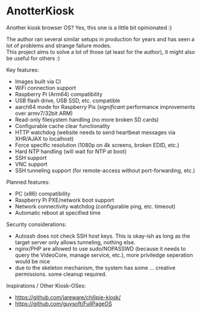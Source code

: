 # AnotterKiosk

Another kiosk browser OS? Yes, this one is a little bit opinionated :)  

The author ran several similar setups in production for years and has seen a lot of problems and strange failure modes.  
This project aims to solve a lot of those (at least for the author), it might also be useful for others :)  

Key features:
- Images built via CI
- WiFi connection support
- Raspberry Pi (Arm64) compatibility
- USB flash drive, USB SSD, etc. compatible
- aarch64 mode for Raspberry Pis (_significant_ performance improvements over armv7/32bit ARM)
- Read-only filesystem handling (no more broken SD cards)
- Configurable cache clear functionality
- HTTP watchdog (website needs to send heartbeat messages via XHR/AJAX to localhost)
- Force specific resolution (1080p on 4k screens, broken EDID, etc.)
- Hard NTP handling (will wait for NTP at boot)
- SSH support
- VNC support
- SSH tunneling support (for remote-access without port-forwarding, etc.)

Planned features:
- PC (x86) compatibility
- Raspberry Pi PXE/network boot support
- Network connectivity watchdog (configurable ping, etc. timeout)
- Automatic reboot at specified time

Security considerations:
- Autossh does not check SSH host keys. This is okay-ish as long as the target server only allows tunneling, nothing else.
- nginx/PHP are allowed to use sudo/NOPASSWD (because it needs to query the VideoCore, manage service, etc.), more priviledge seperation would be nice
- due to the skeleton mechanism, the system has some ... creative permissions. some cleanup required.

Inspirations / Other Kiosk-OSes:
- https://github.com/jareware/chilipie-kiosk/
- https://github.com/guysoft/FullPageOS